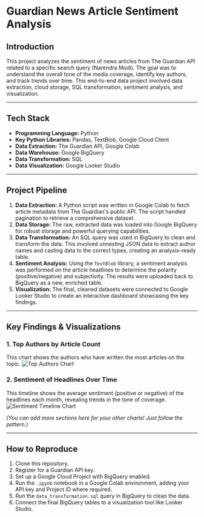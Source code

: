 # Guardian News Article Sentiment Analysis

## Introduction

This project analyzes the sentiment of news articles from The Guardian API related to a specific search query (Narendra Modi). The goal was to understand the overall tone of the media coverage, identify key authors, and track trends over time. This end-to-end data project involved data extraction, cloud storage, SQL transformation, sentiment analysis, and visualization.

---

## Tech Stack

* **Programming Language:** Python
* **Key Python Libraries:** Pandas, TextBlob, Google Cloud Client
* **Data Extraction:** The Guardian API, Google Colab
* **Data Warehouse:** Google BigQuery
* **Data Transformation:** SQL
* **Data Visualization:** Google Looker Studio

---

## Project Pipeline

1.  **Data Extraction:** A Python script was written in Google Colab to fetch article metadata from The Guardian's public API. The script handled pagination to retrieve a comprehensive dataset.
2.  **Data Storage:** The raw, extracted data was loaded into Google BigQuery for robust storage and powerful querying capabilities.
3.  **Data Transformation:** An SQL query was used in BigQuery to clean and transform the data. This involved unnesting JSON data to extract author names and casting data to the correct types, creating an analysis-ready table.
4.  **Sentiment Analysis:** Using the `TextBlob` library, a sentiment analysis was performed on the article headlines to determine the polarity (positive/negative) and subjectivity. The results were uploaded back to BigQuery as a new, enriched table.
5.  **Visualization:** The final, cleaned datasets were connected to Google Looker Studio to create an interactive dashboard showcasing the key findings.

---

## Key Findings & Visualizations

### 1. Top Authors by Article Count
This chart shows the authors who have written the most articles on the topic.
![Top Authors Chart](top_authors_barchart.png)

### 2. Sentiment of Headlines Over Time
This timeline shows the average sentiment (positive or negative) of the headlines each month, revealing trends in the tone of coverage.
![Sentiment Timeline Chart](sentiment_over_time.png)

*(You can add more sections here for your other charts! Just follow the pattern.)*

---

## How to Reproduce
1. Clone this repository.
2. Register for a Guardian API key.
3. Set up a Google Cloud Project with BigQuery enabled.
4. Run the `.ipynb` notebook in a Google Colab environment, adding your API key and Project ID where required.
5. Run the `data_transformation.sql` query in BigQuery to clean the data.
6. Connect the final BigQuery tables to a visualization tool like Looker Studio.
